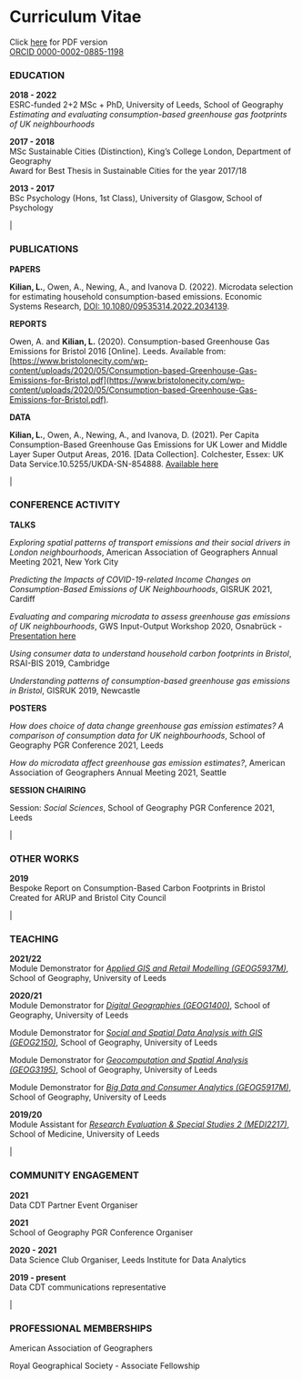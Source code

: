 # Curriculum Vitae
Click [here](https://github.com/lena-kilian/lena-kilian.github.io/raw/master/cv/LenaKilian_CV_20210119.pdf) for PDF version  
[ORCID 0000-0002-0885-1198](https://orcid.org/my-orcid?orcid=0000-0002-0885-1198)

### EDUCATION

**2018 - 2022**<br/>
ESRC-funded 2+2 MSc + PhD, University of Leeds, School of Geography  
*Estimating and evaluating consumption-based greenhouse gas footprints of UK neighbourhoods*  

**2017 - 2018**<br/>
MSc Sustainable Cities (Distinction), King’s College London, Department of Geography  
Award for Best Thesis in Sustainable Cities for the year 2017/18  

**2013 - 2017**<br/>
BSc Psychology (Hons, 1st Class), University of Glasgow, School of Psychology

|

### PUBLICATIONS
**PAPERS**

**Kilian, L.**, Owen, A., Newing, A., and Ivanova D. (2022). Microdata selection for estimating household consumption-based emissions. Economic Systems Research, [DOI: 10.1080/09535314.2022.2034139](https://www.tandfonline.com/doi/full/10.1080/09535314.2022.2034139).

**REPORTS**

Owen, A. and **Kilian, L.** (2020). Consumption-based Greenhouse Gas Emissions for Bristol 2016 [Online]. Leeds. Available from: [https://www.bristolonecity.com/wp-content/uploads/2020/05/Consumption-based-Greenhouse-Gas-Emissions-for-Bristol.pdf](https://www.bristolonecity.com/wp-content/uploads/2020/05/Consumption-based-Greenhouse-Gas-Emissions-for-Bristol.pdf).

**DATA**

**Kilian, L.**, Owen, A., Newing, A., and Ivanova, D. (2021). Per Capita Consumption-Based Greenhouse Gas Emissions for UK Lower and Middle Layer Super Output Areas, 2016. [Data Collection]. Colchester, Essex: UK Data Service.10.5255/UKDA-SN-854888. [Available here](https://reshare.ukdataservice.ac.uk/854888/)

|

### CONFERENCE ACTIVITY
**TALKS**

*Exploring spatial patterns of transport emissions and their social drivers in London neighbourhoods*, American Association of Geographers Annual Meeting 2021, New York City  

*Predicting the Impacts of COVID-19-related Income Changes on Consumption-Based Emissions of UK Neighbourhoods*, GISRUK 2021, Cardiff

*Evaluating and comparing microdata to assess greenhouse gas emissions of UK neighbourhoods*, GWS Input-Output Workshop 2020, Osnabrück - [Presentation here](https://www.gws-os.com/downloads/ioworkshop/IO-Workshop-2020_Kilian_ppt.pdf)

*Using consumer data to understand household carbon footprints in Bristol*, RSAI-BIS 2019, Cambridge

*Understanding patterns of consumption-based greenhouse gas emissions in Bristol*, GISRUK 2019, Newcastle
  
**POSTERS**

*How does choice of data change greenhouse gas emission estimates? A comparison of consumption data for UK neighbourhoods*, School of Geography PGR Conference 2021, Leeds

*How do microdata affect greenhouse gas emission estimates?*, American Association of Geographers Annual Meeting 2021, Seattle
  
**SESSION CHAIRING**

Session: *Social Sciences*, School of Geography PGR Conference 2021, Leeds

|

### OTHER WORKS

**2019**<br/>
Bespoke Report on Consumption-Based Carbon Footprints in Bristol Created for ARUP and Bristol City Council

|

### TEACHING

**2021/22**<br/>
Module Demonstrator for *[Applied GIS and Retail Modelling (GEOG5937M)](http://webprod3.leeds.ac.uk/catalogue/dynmodules.asp?Y=202021&M=GEOG-5937M)*, School of Geography, University of Leeds

**2020/21**<br/>
Module Demonstrator for *[Digital Geographies (GEOG1400)](http://webprod3.leeds.ac.uk/catalogue/dynmodules.asp?Y=201920&M=GEOG-1400)*, School of Geography, University of Leeds

Module Demonstrator for *[Social and Spatial Data Analysis with GIS (GEOG2150)](http://webprod3.leeds.ac.uk/catalogue/dynmodules.asp?Y=202021&M=GEOG-2150)*, School of Geography, University of Leeds

Module Demonstrator for *[Geocomputation and Spatial Analysis (GEOG3195)](http://webprod3.leeds.ac.uk/catalogue/dynmodules.asp?Y=202021&F=P&M=GEOG-3195)*, School of Geography, University of Leeds

Module Demonstrator for *[Big Data and Consumer Analytics (GEOG5917M)](http://webprod3.leeds.ac.uk/catalogue/dynmodules.asp?Y=202021&M=GEOG-5917M)*, School of Geography, University of Leeds

**2019/20**<br/>
Module Assistant for *[Research Evaluation & Special Studies 2 (MEDI2217)](http://webprod3.leeds.ac.uk/catalogue/dynmodules.asp?Y=201920&M=MEDI-2217)*, School of Medicine, University of Leeds

|


### COMMUNITY ENGAGEMENT
**2021**<br/>
Data CDT Partner Event Organiser
  
**2021**<br/>
School of Geography PGR Conference Organiser
  
**2020 - 2021**<br/>
Data Science Club Organiser, Leeds Institute for Data Analytics
  
**2019 - present**<br/>
Data CDT communications representative 

|

### PROFESSIONAL MEMBERSHIPS

American Association of Geographers  

Royal Geographical Society - Associate Fellowship
